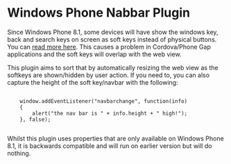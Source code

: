 <h1>Windows Phone Nabbar Plugin</h1>
<p>Since Windows Phone 8.1, some devices will have show the windows key, back and search keys on screen as soft keys instead of physical buttons. You can <a href="https://msdn.microsoft.com/en-us/library/windows/apps/xaml/dn792127.aspx" taget="_blank">read more here</a>. This causes a problem in Cordova/Phone Gap applications and the soft keys will overlap with the web view.</p>

<p>This plugin aims to sort that by automatically resizing the web view as the softkeys are shown/hidden by user action. If you need to, you can also capture the height of the soft key/navbar with the following:</p>

<code>
	window.addEventListener("navbarchange", function(info)
	{
		alert("the nav bar is " + info.height + " high!");
	}, false);
    
</code>

<p>Whilst this plugin uses properties that are only available on Windows Phone 8.1, it is backwards compatible and will run on earlier version but will do nothing.</p>